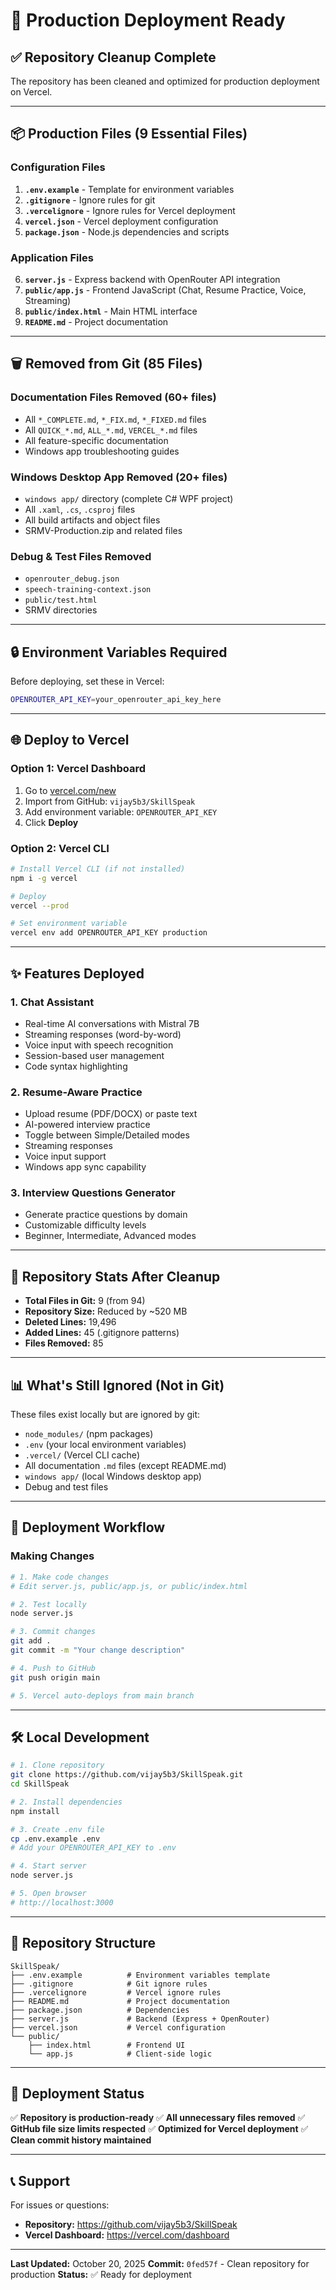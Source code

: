 # 🚀 Production Deployment Ready

## ✅ Repository Cleanup Complete

The repository has been cleaned and optimized for production deployment on Vercel.

---

## 📦 Production Files (9 Essential Files)

### Configuration Files
1. **`.env.example`** - Template for environment variables
2. **`.gitignore`** - Ignore rules for git
3. **`.vercelignore`** - Ignore rules for Vercel deployment
4. **`vercel.json`** - Vercel deployment configuration
5. **`package.json`** - Node.js dependencies and scripts

### Application Files
6. **`server.js`** - Express backend with OpenRouter API integration
7. **`public/app.js`** - Frontend JavaScript (Chat, Resume Practice, Voice, Streaming)
8. **`public/index.html`** - Main HTML interface
9. **`README.md`** - Project documentation

---

## 🗑️ Removed from Git (85 Files)

### Documentation Files Removed (60+ files)
- All `*_COMPLETE.md`, `*_FIX.md`, `*_FIXED.md` files
- All `QUICK_*.md`, `ALL_*.md`, `VERCEL_*.md` files
- All feature-specific documentation
- Windows app troubleshooting guides

### Windows Desktop App Removed (20+ files)
- `windows app/` directory (complete C# WPF project)
- All `.xaml`, `.cs`, `.csproj` files
- All build artifacts and object files
- SRMV-Production.zip and related files

### Debug & Test Files Removed
- `openrouter_debug.json`
- `speech-training-context.json`
- `public/test.html`
- SRMV directories

---

## 🔒 Environment Variables Required

Before deploying, set these in Vercel:

```bash
OPENROUTER_API_KEY=your_openrouter_api_key_here
```

---

## 🌐 Deploy to Vercel

### Option 1: Vercel Dashboard
1. Go to [vercel.com/new](https://vercel.com/new)
2. Import from GitHub: `vijay5b3/SkillSpeak`
3. Add environment variable: `OPENROUTER_API_KEY`
4. Click **Deploy**

### Option 2: Vercel CLI
```bash
# Install Vercel CLI (if not installed)
npm i -g vercel

# Deploy
vercel --prod

# Set environment variable
vercel env add OPENROUTER_API_KEY production
```

---

## ✨ Features Deployed

### 1. Chat Assistant
- Real-time AI conversations with Mistral 7B
- Streaming responses (word-by-word)
- Voice input with speech recognition
- Session-based user management
- Code syntax highlighting

### 2. Resume-Aware Practice
- Upload resume (PDF/DOCX) or paste text
- AI-powered interview practice
- Toggle between Simple/Detailed modes
- Streaming responses
- Voice input support
- Windows app sync capability

### 3. Interview Questions Generator
- Generate practice questions by domain
- Customizable difficulty levels
- Beginner, Intermediate, Advanced modes

---

## 🎯 Repository Stats After Cleanup

- **Total Files in Git:** 9 (from 94)
- **Repository Size:** Reduced by ~520 MB
- **Deleted Lines:** 19,496
- **Added Lines:** 45 (.gitignore patterns)
- **Files Removed:** 85

---

## 📊 What's Still Ignored (Not in Git)

These files exist locally but are ignored by git:
- `node_modules/` (npm packages)
- `.env` (your local environment variables)
- `.vercel/` (Vercel CLI cache)
- All documentation `.md` files (except README.md)
- `windows app/` (local Windows desktop app)
- Debug and test files

---

## 🔄 Deployment Workflow

### Making Changes
```bash
# 1. Make code changes
# Edit server.js, public/app.js, or public/index.html

# 2. Test locally
node server.js

# 3. Commit changes
git add .
git commit -m "Your change description"

# 4. Push to GitHub
git push origin main

# 5. Vercel auto-deploys from main branch
```

---

## 🛠️ Local Development

```bash
# 1. Clone repository
git clone https://github.com/vijay5b3/SkillSpeak.git
cd SkillSpeak

# 2. Install dependencies
npm install

# 3. Create .env file
cp .env.example .env
# Add your OPENROUTER_API_KEY to .env

# 4. Start server
node server.js

# 5. Open browser
# http://localhost:3000
```

---

## 📝 Repository Structure

```
SkillSpeak/
├── .env.example          # Environment variables template
├── .gitignore            # Git ignore rules
├── .vercelignore         # Vercel ignore rules
├── README.md             # Project documentation
├── package.json          # Dependencies
├── server.js             # Backend (Express + OpenRouter)
├── vercel.json           # Vercel configuration
└── public/
    ├── index.html        # Frontend UI
    └── app.js            # Client-side logic
```

---

## 🎉 Deployment Status

✅ **Repository is production-ready**
✅ **All unnecessary files removed**
✅ **GitHub file size limits respected**
✅ **Optimized for Vercel deployment**
✅ **Clean commit history maintained**

---

## 📞 Support

For issues or questions:
- **Repository:** https://github.com/vijay5b3/SkillSpeak
- **Vercel Dashboard:** https://vercel.com/dashboard

---

**Last Updated:** October 20, 2025
**Commit:** `0fed57f` - Clean repository for production
**Status:** ✅ Ready for deployment

